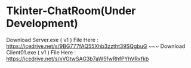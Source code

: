 # Tkinter-ChatRoom(Under Development)


Download Server.exe ( v1 ) File Here : https://icedrive.net/s/9BG777fAQ55Xhb3zztht39SQgbuG ~~~
Download Client01.exe ( v1 ) File Here : https://icedrive.net/s/xVGtwSAG3b7aW5fwRhfPYhVRxfkb
